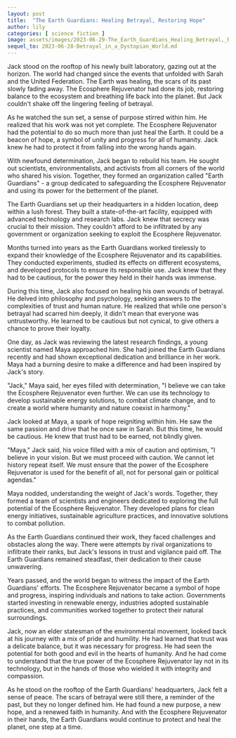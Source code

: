 ```yaml
---
layout: post
title:  "The Earth Guardians: Healing Betrayal, Restoring Hope"
author: lily
categories: [ science fiction ]
image: assets/images/2023-06-29-The_Earth_Guardians_Healing_Betrayal,_Restoring_Hope.png
sequel_to: 2023-06-28-Betrayal_in_a_Dystopian_World.md
---
```


Jack stood on the rooftop of his newly built laboratory, gazing out at the horizon. The world had changed since the events that unfolded with Sarah and the United Federation. The Earth was healing, the scars of its past slowly fading away. The Ecosphere Rejuvenator had done its job, restoring balance to the ecosystem and breathing life back into the planet. But Jack couldn't shake off the lingering feeling of betrayal.

As he watched the sun set, a sense of purpose stirred within him. He realized that his work was not yet complete. The Ecosphere Rejuvenator had the potential to do so much more than just heal the Earth. It could be a beacon of hope, a symbol of unity and progress for all of humanity. Jack knew he had to protect it from falling into the wrong hands again.

With newfound determination, Jack began to rebuild his team. He sought out scientists, environmentalists, and activists from all corners of the world who shared his vision. Together, they formed an organization called "Earth Guardians" - a group dedicated to safeguarding the Ecosphere Rejuvenator and using its power for the betterment of the planet.

The Earth Guardians set up their headquarters in a hidden location, deep within a lush forest. They built a state-of-the-art facility, equipped with advanced technology and research labs. Jack knew that secrecy was crucial to their mission. They couldn't afford to be infiltrated by any government or organization seeking to exploit the Ecosphere Rejuvenator.

Months turned into years as the Earth Guardians worked tirelessly to expand their knowledge of the Ecosphere Rejuvenator and its capabilities. They conducted experiments, studied its effects on different ecosystems, and developed protocols to ensure its responsible use. Jack knew that they had to be cautious, for the power they held in their hands was immense.

During this time, Jack also focused on healing his own wounds of betrayal. He delved into philosophy and psychology, seeking answers to the complexities of trust and human nature. He realized that while one person's betrayal had scarred him deeply, it didn't mean that everyone was untrustworthy. He learned to be cautious but not cynical, to give others a chance to prove their loyalty.

One day, as Jack was reviewing the latest research findings, a young scientist named Maya approached him. She had joined the Earth Guardians recently and had shown exceptional dedication and brilliance in her work. Maya had a burning desire to make a difference and had been inspired by Jack's story.

"Jack," Maya said, her eyes filled with determination, "I believe we can take the Ecosphere Rejuvenator even further. We can use its technology to develop sustainable energy solutions, to combat climate change, and to create a world where humanity and nature coexist in harmony."

Jack looked at Maya, a spark of hope reigniting within him. He saw the same passion and drive that he once saw in Sarah. But this time, he would be cautious. He knew that trust had to be earned, not blindly given.

"Maya," Jack said, his voice filled with a mix of caution and optimism, "I believe in your vision. But we must proceed with caution. We cannot let history repeat itself. We must ensure that the power of the Ecosphere Rejuvenator is used for the benefit of all, not for personal gain or political agendas."

Maya nodded, understanding the weight of Jack's words. Together, they formed a team of scientists and engineers dedicated to exploring the full potential of the Ecosphere Rejuvenator. They developed plans for clean energy initiatives, sustainable agriculture practices, and innovative solutions to combat pollution.

As the Earth Guardians continued their work, they faced challenges and obstacles along the way. There were attempts by rival organizations to infiltrate their ranks, but Jack's lessons in trust and vigilance paid off. The Earth Guardians remained steadfast, their dedication to their cause unwavering.

Years passed, and the world began to witness the impact of the Earth Guardians' efforts. The Ecosphere Rejuvenator became a symbol of hope and progress, inspiring individuals and nations to take action. Governments started investing in renewable energy, industries adopted sustainable practices, and communities worked together to protect their natural surroundings.

Jack, now an elder statesman of the environmental movement, looked back at his journey with a mix of pride and humility. He had learned that trust was a delicate balance, but it was necessary for progress. He had seen the potential for both good and evil in the hearts of humanity. And he had come to understand that the true power of the Ecosphere Rejuvenator lay not in its technology, but in the hands of those who wielded it with integrity and compassion.

As he stood on the rooftop of the Earth Guardians' headquarters, Jack felt a sense of peace. The scars of betrayal were still there, a reminder of the past, but they no longer defined him. He had found a new purpose, a new hope, and a renewed faith in humanity. And with the Ecosphere Rejuvenator in their hands, the Earth Guardians would continue to protect and heal the planet, one step at a time.
